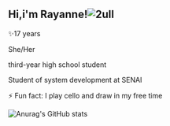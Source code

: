 ## Hi,i'm Rayanne!![2ull](https://github.com/user-attachments/assets/55242831-a1c8-41ce-b6bc-6db0fa8b01e7)

✨17 years


She/Her


third-year high school student


Student of system development at SENAI


⚡ Fun fact: I play cello and draw in my free time


![Anurag's GitHub stats](https://github-readme-stats.vercel.app/api?username=RayanneP&show_icons=true&theme=radical)

<!--
**RayanneP/RayanneP** is a ✨ _special_ ✨ repository because its `README.md` (this file) appears on your GitHub profile.

Here are some ideas to get you started:

- 🔭 I’m currently working on ...
- 🌱 I’m currently learning ...
- 👯 I’m looking to collaborate on ...
- 🤔 I’m looking for help with ...
- 💬 Ask me about ...
- 📫 How to reach me: ...
- 😄 Pronouns: ...
- ⚡ Fun fact: ...
-->
